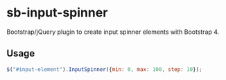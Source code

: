 # sb-input-spinner

Bootstrap/jQuery plugin to create input spinner elements with Bootstrap 4.

## Usage

```javascript
$("#input-element").InputSpinner({min: 0, max: 100, step: 10});
```

